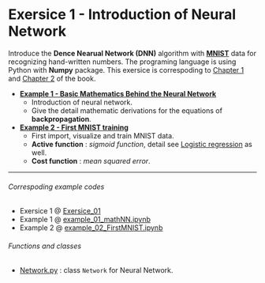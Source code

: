 # Exersice 1 - Introduction of Neural Network
Introduce the **Dence Nearual Network (DNN)** algorithm with **[MNIST](http://yann.lecun.com/exdb/mnist/)** data for recognizing hand-written numbers. The programing language is using Python with **Numpy** package. This exersice is correspoding to [Chapter 1](http://neuralnetworksanddeeplearning.com/chap1.html) and [Chapter 2](http://neuralnetworksanddeeplearning.com/chap2.html) of the book.

- [**Example 1 - Basic Mathematics Behind the Neural Network**](https://nbviewer.jupyter.org/github/juifa-tsai/workbook_MachineLearning/blob/master/Neural_Network_And_Deeplearning_MN/Exersice_01/example_01_mathNN.ipynb?flush_cache=true)
   - Introduction of neural network.
   - Give the detail mathematic derivations for the equations of **backpropagation**.
- [**Example 2 - First MNIST training**](https://nbviewer.jupyter.org/github/juifa-tsai/workbook_MachineLearning/blob/master/Neural_Network_And_Deeplearning_MN/Exersice_01/example_02_FirstMNIST.ipynb?flush_cache=true)
   - First import, visualize and train MNIST data.
   - **Active function** : *sigmoid function*, detail see [Logistic regression](https://nbviewer.jupyter.org/github/juifa-tsai/workbook_MachineLearning/blob/master/Machine_Learning_in_Python_SR/Chapter_03/example_02_LogisticRegression.ipynb?flush_cache=true) as well.
   - **Cost function**   : *mean squared error*.

---
###### Correspoding example codes
* Exersice 1 @ [Exersice_01](.)
* Example 1 @ [example_01_mathNN.ipynb](example_01_mathNN.ipynb)
* Example 2 @ [example_02_FirstMNIST.ipynb](example_02_FirstMNIST.ipynb)

###### Functions and classes
* [Network.py](Network.py) : class `Network` for Neural Network.

